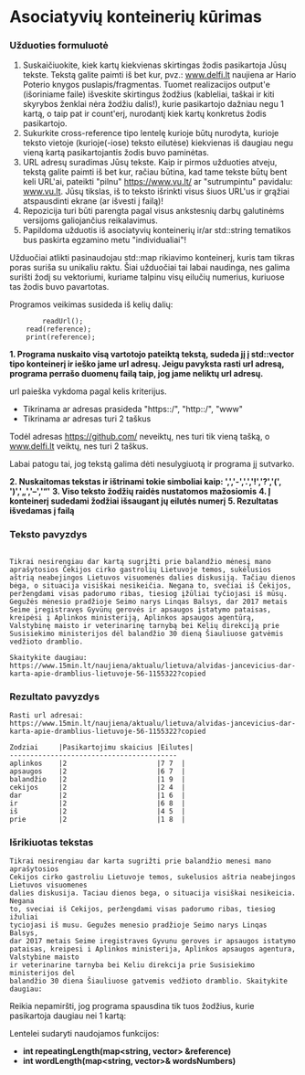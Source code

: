 # Asociatyvių konteinerių kūrimas

### Užduoties formuluotė

1. Suskaičiuokite, kiek kartų kiekvienas skirtingas žodis pasikartoja Jūsų tekste. Tekstą galite paimti iš bet kur, pvz.: www.delfi.lt naujiena ar Hario Poterio knygos puslapis/fragmentas. Tuomet realizacijos output'e (išoriniame faile) išveskite skirtingus žodžius (kableliai, taškai ir kiti skyrybos ženklai nėra žodžiu dalis!), kurie pasikartojo dažniau negu 1 kartą, o taip pat ir count'erį, nurodantį kiek kartų konkretus žodis pasikartojo.
2. Sukurkite cross-reference tipo lentelę kurioje būtų nurodyta, kurioje teksto vietoje (kurioje(-iose) teksto eilutėse) kiekvienas iš daugiau negu vieną kartą pasikartojantis žodis buvo paminėtas.
3. URL adresų suradimas Jūsų tekste. Kaip ir pirmos užduoties atveju, tekstą galite paimti iš bet kur, račiau būtina, kad tame tekste būtų bent keli URL'ai, pateikti "pilnu" https://www.vu.lt/ ar "sutrumpintu" pavidalu: www.vu.lt. Jūsų tikslas, iš to teksto išrinkti visus šiuos URL'us ir grąžiai atspausdinti ekrane (ar išvesti į failą)!
4. Repozicija turi būti parengta pagal visus ankstesnių darbų galutinėms versijoms galiojančius reikalavimus.
5. Papildoma užduotis iš asociatyvių konteinerių ir/ar std::string tematikos bus paskirta egzamino metu "individualiai"!

Užduočiai atlikti pasinaudojau std::map rikiavimo konteinerį, kuris tam tikras poras suriša su unikaliu raktu. Šiai užduočiai tai labai naudinga, nes galima surišti žodį su vektoriumi, kuriame talpinu visų eilučių numerius, kuriuose tas žodis buvo pavartotas. 

Programos veikimas susideda iš kelių dalių:

```shell
        readUrl();
	read(reference);
	print(reference);
```
**1. Programa nuskaito visą vartotojo pateiktą tekstą, sudeda jį į std::vector tipo konteinerį ir ieško jame url adresų. Jeigu pavyksta rasti url adresą, programa perrašo duomenų failą taip, jog jame neliktų url adresų.**

url paieška vykdoma pagal kelis kriterijus. 
* Tikrinama ar adresas prasideda "https::/", "http::/", "www"
* Tikrinama ar adresas turi 2 taškus

Todėl adresas https://github.com/ neveiktų, nes turi tik vieną tašką, o www.delfi.lt veiktų, nes turi 2 taškus.

Labai patogu tai, jog tekstą galima dėti nesulygiuotą ir programa jį sutvarko.

**2. Nuskaitomas tekstas ir ištrinami tokie simboliai kaip: ',','-','.','!','?','(', ')','„','–','“'**
**3. Viso teksto žodžių raidės nustatomos mažosiomis**
**4. Į konteinerį sudedami žodžiai išsaugant jų eilutės numerį**
**5. Rezultatas išvedamas į failą**

### Teksto pavyzdys

```shell

Tikrai nesirengiau dar kartą sugrįžti prie balandžio mėnesį mano aprašytosios Čekijos cirko gastrolių Lietuvoje temos, sukėlusios aštrią neabejingos Lietuvos visuomenės dalies diskusiją. Tačiau dienos bėga, o situacija visiškai nesikeičia. Negana to, svečiai iš Čekijos, peržengdami visas padorumo ribas, tiesiog įžūliai tyčiojasi iš mūsų. Gegužės mėnesio pradžioje Seimo narys Linqas Balsys, dar 2017 metais Seime įregistravęs Gyvūnų gerovės ir apsaugos įstatymo pataisas, kreipėsi į Aplinkos ministeriją, Aplinkos apsaugos agentūrą, Valstybinę maisto ir veterinarinę tarnybą bei Kelių direkciją prie Susisiekimo ministerijos dėl balandžio 30 dieną Šiauliuose gatvėmis vedžioto dramblio.

Skaitykite daugiau: https://www.15min.lt/naujiena/aktualu/lietuva/alvidas-jancevicius-dar-karta-apie-dramblius-lietuvoje-56-1155322?copied

```

### Rezultato pavyzdys

```shell
Rasti url adresai:
https://www.15min.lt/naujiena/aktualu/lietuva/alvidas-jancevicius-dar-karta-apie-dramblius-lietuvoje-56-1155322?copied

Zodziai     |Pasikartojimu skaicius |Eilutes|
-----------------------------------------
aplinkos    |2                      |7 7  |
apsaugos    |2                      |6 7  |
balandžio   |2                      |1 9  |
cekijos     |2                      |2 4  |
dar         |2                      |1 6  |
ir          |2                      |6 8  |
iš          |2                      |4 5  |
prie        |2                      |1 8  |
```

### Išrikiuotas tekstas

```shell
Tikrai nesirengiau dar karta sugrižti prie balandžio menesi mano aprašytosios
Cekijos cirko gastroliu Lietuvoje temos, sukelusios aštria neabejingos Lietuvos visuomenes
dalies diskusija. Taciau dienos bega, o situacija visiškai nesikeicia. Negana
to, sveciai iš Cekijos, peržengdami visas padorumo ribas, tiesiog ižuliai
tyciojasi iš musu. Gegužes menesio pradžioje Seimo narys Linqas Balsys,
dar 2017 metais Seime iregistraves Gyvunu geroves ir apsaugos istatymo
pataisas, kreipesi i Aplinkos ministerija, Aplinkos apsaugos agentura, Valstybine maisto
ir veterinarine tarnyba bei Keliu direkcija prie Susisiekimo ministerijos del
balandžio 30 diena Šiauliuose gatvemis vedžioto dramblio. Skaitykite daugiau:
```
Reikia nepamiršti, jog programa spausdina tik tuos žodžius, kurie pasikartoja daugiau nei 1 kartą:

Lentelei sudaryti naudojamos funkcijos: 
* **int repeatingLength(map<string, vector<int>> &reference)** 
* **int wordLength(map<string, vector<int>>& wordsNumbers)**
